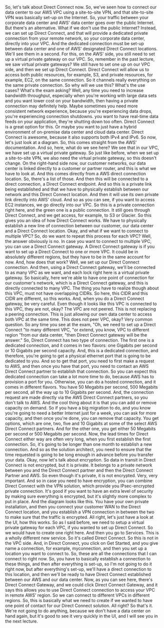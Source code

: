 
<v Instructor>So, let's talk about Direct Connect now.</v>
So, we've seen how to connect our data center
to our AWS VPC using a site-to-site VPN,
and that site-to-site VPN
was basically set-up on the Internet.
So, your traffic between your corporate data center
and AWS' data center goes over the public Internet.
But there's an alternative.
What if we don't use the public Internet?
Instead, we can set up Direct Connect,
and that will provide a dedicated private connection
from your remote network, so your corporate data center,
directly into your VPC.
And the dedicated connection must be set-up
between data center
and one of AWS' designated Direct Connect locations.
We'll see them in a second.
For this, on the AWS' side,
you still need to set up
a virtual private gateway on our VPC.
So, remember in the past lecture,
we saw virtual private gateways?
We still have to set one up on our VPC side,
and then we set up Direct Connect.
Direct Connect will allow us to access
both public resources, for example, S3,
and private resources, for example, EC2,
on the same connection.
So it channels really everything
on the same private connection.
So why will we use this?
What's the use cases?
What's the exam asking?
Well, any time you need to increase bandwidth throughput,
especially when you're working with large data sets
and you want lower cost on your bandwidth,
then having a private connection may definitely help.
Maybe sometimes you need more consistent network experience,
because you're experiencing data drops,
you're experiencing connection shutdowns.
you want to have real-time data feeds on your application,
they're shutting down too often.
Direct Connect is a great option for this.
Or maybe you want to just have a hybrid environment
of on-premise data center and cloud data center.
Direct Connect is awesome,
because it also supports both IPv4 and IPv6.
So now, let's just look at a diagram.
So, this comes straight from the AWS' documentation.
And so, here, what do we see here?
We see that in our VPC,
we have set up a virtual private gateway.
So just like before, when we set up a site-to-site VPN,
we also need the virtual private gateway,
so this doesn't change.
On the right-hand side now,
our customer networks, our data center is linked directly
to a customer or partner router,
and this is what we have to look at.
And this comes directly
from a AWS direct connection location.
So, there's a list of those.
And then this will be connected to a direct connection,
a Direct Connect endpoint.
And so this is a private link being established
and that we have to physically establish between our network
and this Direct Connect location.
And then it will use its own private link
directly into AWS' cloud.
And so as you can see, if you want to access EC2 instances,
we go directly into our VPC.
So this is a private connection right here,
and the green one is a public connection.
It still goes through Direct Connect,
and we get access, for example, to S3 or Glacier.
So this gives you an idea of how Direct Connect works.
We have to physically establish a new line of connection
between our customer, our data center
and a Direct Connect location.
Okay, and what if we want to connect to multiple VPC?
So, do we want to repeat this process for each VPC?
Well, the answer obviously is no.
In case you want to connect to multiple VPC,
you can use a Direct Connect gateway.
A Direct Connect gateway is if you want to set up
a Direct Connect to one or more VPC.
It could be in absolutely different regions,
but they have to be in the same account for now.
And, how does that work?
Well, we set up our Direct Connect connection.
And then, using a Direct Connect gateway,
we'll be connected to as many VPC as we want,
and each lock right here is a virtual private gateway.
So basically, here we're able to have one point of
connection for our customer's network,
which is a Direct Connect gateway,
and this is directly connected to many VPC.
The thing you have to realize though about this VPC,
must not have overlapping CIDRs.
So here, this CIDR and this CIDR are different,
so this works.
And, when you do a Direct Connect gateway, be very careful.
Even though it looks like this VPC is connected
to this VPC, they are not, okay?
The VPC are not peered.
This is not replacing a peering connection.
This is just allowing our own data center
to access both VPC at the same time.
This does not peer VPC, okay?
Very common question.
So any time you see at the exam,
"Oh, we need to set up a Direct Connect
"to many different VPC,
"or extend, you know, VPC to different region
"from our data center,
"then Direct Connect gateway will be the answer."
So, Direct Connect has two type of connection.
The first one is a dedicated connection,
and it comes in two flavors:
one Gigabits per second or 10 Gigabits per second capacity.
And, this is a dedicated connection,
and therefore,
you're going to get a physical ethernet port
that is going to be dedicated to you.
And so to get that port,
you need to first make a request to AWS,
and then once you have that port,
you need to contact an AWS Direct Connect partner
to establish that connection.
So you can expect this dedicated connection
can take a lot more time to do,
because AWS has to provision a port for you.
Otherwise, you can do a hosted connection,
and it comes in different flavors.
You have 50 Megabits per second, 500 Megabits per second,
all the way up to 10 Gigabits per second.
And, the connection request are made directly
via the AWS Direct Connect partners,
so you don't talk to AWS.
And the cool thing about it is that you can add or remove
capacity on demand.
So if you have a big migration to do,
and you know you're going to need
a better Internet just for a week,
you can ask for more capacity,
and then once you're done,
you can remove that capacity.
You get options,
which are one, two, five and 10 Gigabits
at some of the select AWS Direct Connect partners.
And for the other one,
you get either 50 Megabits per second
or 500 Megabits per second.
Now, the lead times for Direct Connect either way
are often very long,
when you first establish the first connection.
So, it's going to be longer than one month
to establish a new connection.
And so as the solution architect,
you need to ensure that the time requested
is going to be long enough in advance
before you transfer your data.
Okay, now let's talk about encryption.
So data in transit in Direct Connect is not encrypted,
but it is private.
It belongs to a private network
between you and the Direct Connect partner
and then the Direct Connect Partner and AWS.
So even though it's private, it is not encrypted.
Very, very important.
And so in case you need to have encryption,
you can combine Direct Connect with the VPN solution,
which provide you IPsec-encrypted private connection.
It's good if you want to have an extra level of security
by making sure everything is encrypted,
but it's slightly more complex to put in place.
And the diagram looks like this.
You have your own private installation,
and then you connect your customer WAN
to the Direct Connect location,
and you establish a VPN connection in between the two
to make sure that the traffic is encrypted.
All right, let's just have a look at the UI, how this works.
So as I said before,
we need to setup a virtual private gateway
for each VPC, if you wanted to set up Direct Connect.
So we would have to create one right here.
And then you go to Services.
This is a wholly different new service.
So it's called Direct Connect.
So this is not in the VPC side.
And, in Direct Connect, you click on Get Started,
and you give name a connection, for example, myconnection,
and then you set up a location you want to connect to.
So, these are all the connections
that I can connect to right now.
So, you have to basically establish a connection
to these things, and then after everything is set-up,
so I'm not going to do it right now,
but after everything's set-up,
we'll have a direct connection to this location,
and then we'll be ready to have Direct Connect
established between our AWS and our data center.
Now, as you can see here, there's Direct Connect Gateway,
and we could click Direct Connect Gateway,
and it says this allows you to use Direct Connect connection
to access your VPC in remote AWS' region.
So we can connect to different VPCs in different regions.
So, this is basically what we need to create
if we wanted to have one point of contact
for our Direct Connect solution.
All right?
So that's it.
We're not going to do anything,
because we don't have a data center on hand again,
but it's good to see it very quickly in the UI,
and I will see you in the next lecture.